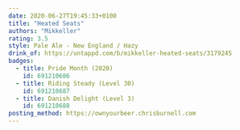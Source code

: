 ```yaml
---
date: 2020-06-27T19:45:33+0100
title: "Heated Seats"
authors: "Mikkeller"
rating: 3.5
style: Pale Ale - New England / Hazy
drink_of: https://untappd.com/b/mikkeller-heated-seats/3179245
badges:
  - title: Pride Month (2020)
    id: 691210686
  - title: Riding Steady (Level 30)
    id: 691210687
  - title: Danish Delight (Level 3)
    id: 691210688
posting_method: https://ownyourbeer.chrisburnell.com
---
```

